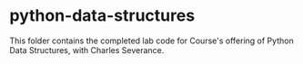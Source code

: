 # python-data-structures
This folder contains the completed lab code for Course's offering of Python Data Structures, with Charles Severance.
